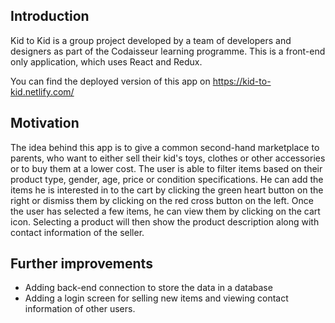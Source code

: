 ## Introduction

Kid to Kid is a group project developed by a team of developers and designers as part of the Codaisseur learning programme.
This is a front-end only application, which uses React and Redux.

You can find the deployed version of this app on https://kid-to-kid.netlify.com/

## Motivation

  The idea behind this app is to give a common second-hand marketplace to parents, who want to either sell their kid's toys, clothes or other accessories or to buy them at a lower cost. The user is able to filter items based on their product type, gender, age, price or condition specifications. He can add the items he is interested in to the cart by clicking the green heart button on the right or dismiss them by clicking on the red cross button on the left. Once the user has selected a few items, he can view them by clicking on the cart icon. Selecting a product will then show the product description along with contact information of the seller. 

## Further improvements

- Adding back-end connection to store the data in a database
- Adding a login screen for selling new items and viewing contact information of other users.
